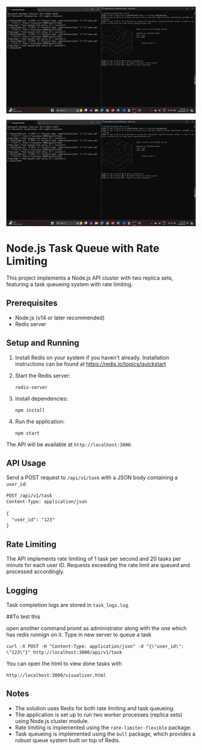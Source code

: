 ![alt text](https://github.com/girijakangutkar/TaskQueue/blob/girija/Screenshot%20(150).png)

![alt text](https://github.com/girijakangutkar/TaskQueue/blob/girija/Screenshot%20(150).png)

# Node.js Task Queue with Rate Limiting

This project implements a Node.js API cluster with two replica sets, featuring a task queueing system with rate limiting.

## Prerequisites

- Node.js (v14 or later recommended)
- Redis server

## Setup and Running

1. Install Redis on your system if you haven't already. Installation instructions can be found at https://redis.io/topics/quickstart

2. Start the Redis server:
   ```
   redis-server
   ```

3. Install dependencies:
   ```
   npm install
   ```

4. Run the application:
   ```
   npm start
   ```

The API will be available at `http://localhost:3000`.

## API Usage

Send a POST request to `/api/v1/task` with a JSON body containing a `user_id`:

```
POST /api/v1/task
Content-Type: application/json

{
  "user_id": "123"
}
```

## Rate Limiting

The API implements rate limiting of 1 task per second and 20 tasks per minute for each user ID. Requests exceeding the rate limit are queued and processed accordingly.

## Logging

Task completion logs are stored in `task_logs.log`.

##To test this

open another command promt as administrator along with the one which has redis runnign on it. Type in new server to queue a task 

```
curl -X POST -H "Content-Type: application/json" -d "{\"user_id\": \"123\"}" http://localhost:3000/api/v1/task
```

You can open the html to view done tasks with 

```
http://localhost:3000/visualizer.html
```

## Notes

- The solution uses Redis for both rate limiting and task queueing.
- The application is set up to run two worker processes (replica sets) using Node.js cluster module.
- Rate limiting is implemented using the `rate-limiter-flexible` package.
- Task queueing is implemented using the `bull` package, which provides a robust queue system built on top of Redis.
